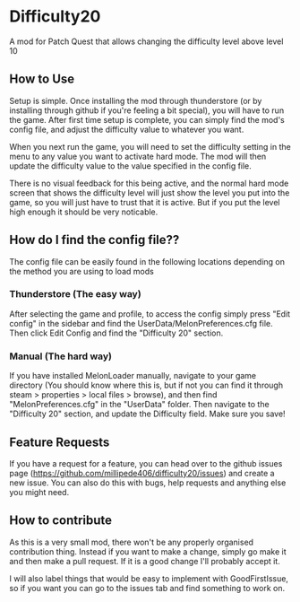 # Difficulty20
 A mod for Patch Quest that allows changing the difficulty level above level 10

 ## How to Use
 Setup is simple. Once installing the mod through thunderstore (or by installing through github if you're feeling a bit special), you will have to run the game. After first time setup is complete, you can simply find the mod's config file, and adjust the difficulty value to whatever you want.
  
 When you next run the game, you will need to set the difficulty setting in the menu to any value you want to activate hard mode. The mod will then update the difficulty value to the value specified in the config file.
  
 There is no visual feedback for this being active, and the normal hard mode screen that shows the difficulty level will just show the level you put into the game, so you will just have to trust that it is active. But if you put the level high enough it should be very noticable.
  
 ## How do I find the config file??
 The config file can be easily found in the following locations depending on the method you are using to load mods

 ### Thunderstore (The easy way)
 After selecting the game and profile, to access the config simply press "Edit config" in the sidebar and find the UserData/MelonPreferences.cfg file. Then click Edit Config and find the "Difficulty 20" section.

 ### Manual (The hard way)
 If you have installed MelonLoader manually, navigate to your game directory (You should know where this is, but if not you can find it through steam > properties > local files > browse), and then find "MelonPreferences.cfg" in the "UserData" folder. Then navigate to the "Difficulty 20" section, and update the Difficulty field. Make sure you save!

 ## Feature Requests
 If you have a request for a feature, you can head over to the github issues page (https://github.com/millipede406/difficulty20/issues) and create a new issue. You can also do this with bugs, help requests and anything else you might need.

 ## How to contribute
 As this is a very small mod, there won't be any properly organised contribution thing. Instead if you want to make a change, simply go make it and then make a pull request. If it is a good change I'll probably accept it.

 I will also label things that would be easy to implement with GoodFirstIssue, so if you want you can go to the issues tab and find something to work on.
